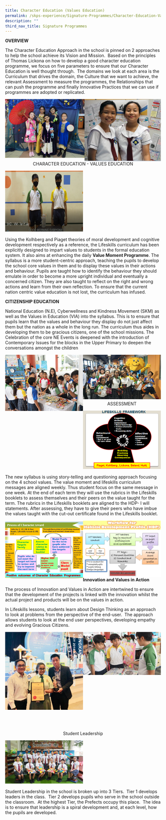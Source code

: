 ```yaml
---
title: Character Education (Values Education)
permalink: /skps-experience/Signature-Programmes/Character-Education-Values-Education/
description: ""
third_nav_title: Signature Programmes
---
```

**OVERVIEW**

The Character Education Approach in the school is pinned on 2 approaches to help the school achieve its Vision and Mission.  Based on the principles of Thomas Lickona on how to develop a good character education programme, we focus on five parameters to ensure that our Character Education is well thought through.  The domains we look at each area is the Curriculum that drives the domain, the Culture that we want to achieve, the relevant Assessment to measure the programmes, the Relationships that can push the programme and finally Innovative Practices that we can use if programmes are adopted or replicated.



<img src="/images/SKPSExperienceSubPage/SignatureProgrammes/CharacterEduValuesEdu/01.png" 
     style="width:51%;float:left">
		 <img src="/images/SKPSExperienceSubPage/SignatureProgrammes/CharacterEduValuesEdu/02.png" 
     style="width:49%;float:left">
		 
<center>
	
CHARACTER EDUCATION - VALUES EDUCATION
	
</center>

<img src="/images/SKPSExperienceSubPage/SignatureProgrammes/CharacterEduValuesEdu/03.png" 
     style="width:50%">

Using the Kolhberg and Piaget theories of moral development and cognitive development respectively as a reference, the Lifeskills curriculum has been explicitly designed to impart values to students in the formal education system. It also aims at enhancing the daily **Value Moment Programme**. The syllabus is a more student-centric approach, teaching the pupils to develop the school core values in them and to display these values in their actions and behaviour. Pupils are taught how to identify the behaviour they should emulate in order to become a more upright individual and eventually a concerned citizen. They are also taught to reflect on the right and wrong actions and learn from their own reflection. To ensure that the current nation centric value education is not lost, the curriculum has infused.

**CITIZENSHIP EDUCATION**

National Education (N.E), Cyberwellness and Kindness Movement (SKM) as well as the Values in Education (VIA) into the syllabus. This is to ensure that pupils learn that the values and behaviour they display do not just affect them but the nation as a whole in the long run. The curriculum thus aides in developing them to be gracious citizens, one of the school missions. The Celebration of the core NE Events is deepened with the introduction of Contemporary Issues for the blocks in the Upper Primary to deepen the conversations amongst the children

<img src="/images/SKPSExperienceSubPage/SignatureProgrammes/CharacterEduValuesEdu/04.png" 
     style="width:50%;float:left">
		 <img src="/images/SKPSExperienceSubPage/SignatureProgrammes/CharacterEduValuesEdu/05.png" 
     style="width:50%;float:left">
		 
<br><br><br><br><br><br><br><br>
		 
<center>
	
ASSESSMENT
	
</center>

<img src="/images/SKPSExperienceSubPage/SignatureProgrammes/06.png" 
     style="width:50%">
		 
		 
The new syllabus is using story-telling and questioning approach focusing on the 4 school values. The value moment and lifeskills curriculum messages are aligned weekly. Thus student focus on the same message in one week. At the end of each term they will use the rubrics in the Lifeskills booklets to assess themselves and their peers on the value taught for the term. The rubrics in the Lifeskills booklets are aligned to the HDP- I will statements. After assessing, they have to give their peers who have imbue the values taught with the cut-out certificate found in the Lifeskills booklet.

<img src="/images/SKPSExperienceSubPage/SignatureProgrammes/CharacterEduValuesEdu/07.png" 
     style="width:50%;float:left">
		 <img src="/images/SKPSExperienceSubPage/SignatureProgrammes/CharacterEduValuesEdu/08.png" 
     style="width:50%;float:left">
		 
<br><br><br><br>

**Innovation and Values in Action**

The process of Innovation and Values in Action are intertwined to ensure that the development of the projects is linked with the innovation whilst the actual project and products will be on the values in action.

In Lifeskills lessons, students learn about Design Thinking as an approach to look at problems from the perspective of the end-user.  The approach allows students to look at the end user perspectives, developing empathy and evolving Gracious Citizens.

<img src="/images/SKPSExperienceSubPage/SignatureProgrammes/CharacterEduValuesEdu/09.png" 
     style="width:50%;float:left">
		 <img src="/images/SKPSExperienceSubPage/SignatureProgrammes/CharacterEduValuesEdu/10.png" 
     style="width:50%;float:left">
<br><br><br><br><br><br>
<br><br><br><br><br><br>
<br><br><br><br><br><br>
<center>
	
Student Leadership 
	
</center>

<img src="/images/SKPSExperienceSubPage/SignatureProgrammes/CharacterEduValuesEdu/11.png" 
     style="width:50%">

Student Leadership in the school is broken up into 3 Tiers.  Tier 1 develops leaders in the class.  Tier 2 develops pupils who serve in the school outside the classroom.  At the highest Tier, the Prefects occupy this place.  The idea is to ensure that leadership is a spiral development and, at each level, how the pupils are developed.